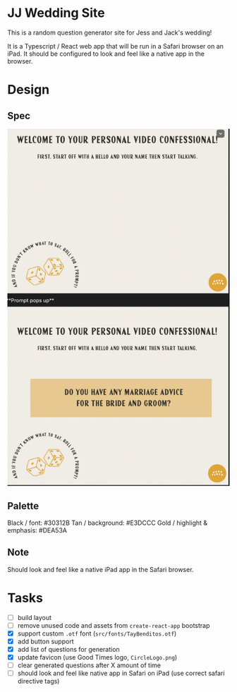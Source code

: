 # JJ Wedding Site

This is a random question generator site for Jess and Jack's wedding!

It is a Typescript / React web app that will be run in a Safari browser on an iPad.
It should be configured to look and feel like a native app in the browser.

# Design

## Spec

![alt text](<PNG image.png>)

## Palette

Black / font: #30312B
Tan / background: #E3DCCC
Gold / highlight & emphasis: #DEA53A

## Note

Should look and feel like a native iPad app in the Safari browser.

# Tasks

- [ ] build layout
- [ ] remove unused code and assets from `create-react-app` bootstrap
- [x] support custom `.otf` font (`src/fonts/TayBenditos.otf`)
- [x] add button support
- [x] add list of questions for generation
- [x] update favicon (use Good Times logo, `CircleLogo.png`)
- [ ] clear generated questions after X amount of time
- [ ] should look and feel like native app in Safari on iPad (use correct safari directive tags)
